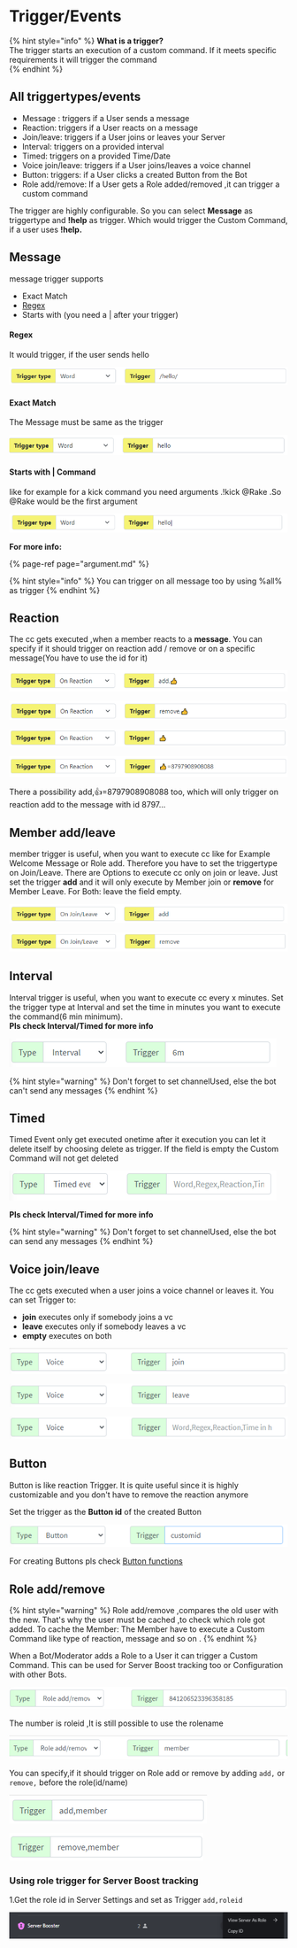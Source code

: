 # Trigger/Events

{% hint style="info" %}
**What is a trigger?**  
The trigger starts an execution of a custom command. If it meets specific requirements it will trigger the command  
{% endhint %}

## All triggertypes/events 

* Message : triggers if a User sends a message 
* Reaction: triggers if a User reacts on a message
* Join/leave: triggers if a User joins or leaves your Server
* Interval: triggers on a provided interval
* Timed: triggers on a provided Time/Date
* Voice join/leave: triggers if a User joins/leaves a voice channel
* Button: triggers: if a User clicks a created Button from the Bot
* Role add/remove: If a User gets a Role added/removed ,it can trigger a custom command

The trigger are highly configurable. So you can select **Message** as triggertype and **!help** as trigger. Which would trigger the Custom Command, if a user uses **!help.**

## Message

message trigger supports

* Exact Match
* [Regex](https://www.sitepoint.com/learn-regex/)
* Starts with \(you need a \| after your trigger\)

#### Regex

It would trigger, if the user sends hello

![execute it if the regex matches with it](../.gitbook/assets/image%20%2814%29.png)

#### Exact Match

The Message must be same as the trigger 

![execute it if the msg is hello will not work if the message is hello Rake](../.gitbook/assets/image%20%2812%29.png)

#### Starts with \| Command

like for example for a kick command you need arguments .!kick @Rake .So @Rake would be the first argument 

![execute it if the message starts with hello](../.gitbook/assets/image%20%2823%29.png)

**For more info:** 

{% page-ref page="argument.md" %}

{% hint style="info" %}
You can trigger on all message too by using %all% as trigger
{% endhint %}

## Reaction

The cc gets executed ,when a member reacts to a **message**. You can specify if it should trigger on reaction add / remove or on a specific message\(You have to use the id for it\)

![execute it if somebody adds the reaction &#x1F44D;](../.gitbook/assets/image%20%289%29.png)

![execute it if somebody removes the reaction &#x1F44D;](../.gitbook/assets/image%20%2837%29.png)

![execute it if somebody add/remove the reaction &#x1F44D;](../.gitbook/assets/image%20%287%29.png)

![execute it if .. a/r the reaction &#x1F44D; on the message with the given id](../.gitbook/assets/image%20%2833%29.png)

There a possibility add,👍=8797908908088 too, which will only trigger on reaction add to the message with id 8797...

## Member add/leave

member trigger is useful, when you want to execute cc like for Example Welcome Message or Role add. Therefore you have to set the triggertype on Join/Leave. There are Options to execute cc only on join or leave. Just set the trigger **add** and it will only execute by Member join or **remove** for Member Leave. For Both: leave the field empty.

![This will execute ,when a member joins](../.gitbook/assets/image%20%2825%29.png)

![This will execute,when a member leaves](../.gitbook/assets/image%20%2840%29.png)

## Interval

Interval trigger is useful, when you want to execute cc every x minutes. Set the trigger type at Interval and set the time in minutes you want to execute the command\(6 min minimum\).  
**Pls check Interval/Timed for more info**

![](../.gitbook/assets/image%20%2855%29.png)

{% hint style="warning" %}
Don't forget to set channelUsed, else the bot can't send any messages 
{% endhint %}

## Timed

Timed Event only get executed onetime after it execution you can let it delete itself by choosing delete as trigger. If the field is  empty the  Custom Command will not get deleted

![](../.gitbook/assets/image%20%2857%29.png)

**Pls check Interval/Timed for more info**

{% hint style="warning" %}
Don't forget to set channelUsed, else the bot can send any messages 
{% endhint %}



## Voice join/leave

The cc gets executed when a user joins a voice channel or leaves it. You can set Trigger to:

* **join**  executes only if somebody joins a vc
* **leave**  executes only if somebody leaves a vc
* **empty** executes on both

![executes on voice join](../.gitbook/assets/image%20%2864%29.png)

![executes on voice leave](../.gitbook/assets/image%20%2865%29.png)

![executes on voice join and leave](../.gitbook/assets/image%20%2863%29.png)

## Button

Button is like reaction Trigger. It is quite useful since it is highly customizable and you don't have to remove the reaction anymore 

Set the trigger as the **Button id** of the created Button

![executes when the button with the id = customid got clicked](../.gitbook/assets/image%20%2866%29.png)

For creating Buttons pls check [Button functions](../custom-commands/button.md)

## Role add/remove

{% hint style="warning" %}
Role add/remove ,compares the old user with the new. That's why the user must be cached ,to check which role got added. To cache the Member: The Member have to execute a Custom Command like type of reaction, message and so on . 
{% endhint %}

When a Bot/Moderator adds a Role to a User it can trigger a Custom Command. This can be used for Server Boost tracking too or Configuration with other Bots.

![triggers on role add and remove](../.gitbook/assets/image%20%2868%29.png)

The number is roleid ,It is still possible to use the rolename

![](../.gitbook/assets/image%20%2867%29.png)

You can specify,if it should trigger on Role add or remove by adding `add,` or `remove,` before the role\(id/name\)

![](../.gitbook/assets/image%20%2871%29.png)

![](../.gitbook/assets/image%20%2870%29.png)

### Using role trigger for Server Boost tracking

1.Get the role id in Server Settings  and set as Trigger `add,roleid`

![](../.gitbook/assets/image%20%2869%29.png)



